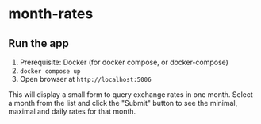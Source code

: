 # month-rates

## Run the app

1. Prerequisite: Docker (for docker compose, or docker-compose)
2. `docker compose up`
3. Open browser at `http://localhost:5006`

This will display a small form to query exchange rates in one month.
Select a month from the list and click the "Submit" button to see the minimal, maximal and daily rates for that month.

